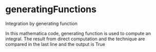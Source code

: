 # generatingFunctions
Integration by generating function

In this mathematica code, generating function is used to compute an integral. The result from direct computation and the technique are compared in the last line and the output is True
